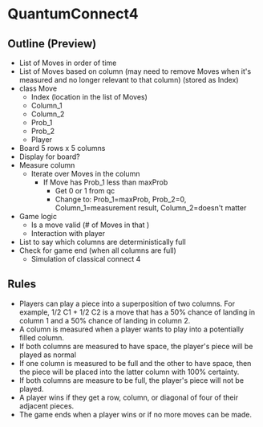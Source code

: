 # QuantumConnect4

## Outline (Preview)

- List of Moves in order of time
- List of Moves based on column (may need to remove Moves when it's measured and no longer relevant to that column) (stored as Index)
- class Move
  - Index (location in the list of Moves)
  - Column_1
  - Column_2
  - Prob_1
  - Prob_2
  - Player
- Board
  5 rows x 5 columns
- Display for board?
- Measure column
  - Iterate over Moves in the column 
    - If Move has Prob_1 less than maxProb
      - Get 0 or 1 from qc
      - Change to: Prob_1=maxProb, Prob_2=0, Column_1=measurement result, Column_2=doesn't matter
- Game logic
  - Is a move valid (# of Moves in that )
  - Interaction with player
- List to say which columns are deterministically full
- Check for game end (when all columns are full)
  - Simulation of classical connect 4

## Rules

- Players can play a piece into a superposition of two columns. For example, 1/2 C1 + 1/2 C2 is a move that has a 50% chance of landing in column 1 and a 50% chance of landing in column 2.
- A column is measured when a player wants to play into a potentially filled column.
- If both columns are measured to have space, the player's piece will be played as normal
- If one column is measured to be full and the other to have space, then the piece will be placed into the latter column with 100% certainty.
- If both columns are measure to be full, the player's piece will not be played.
- A player wins if they get a row, column, or diagonal of four of their adjacent pieces.
- The game ends when a player wins or if no more moves can be made.